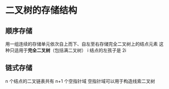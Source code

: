 # 二叉树的存储结构
## 顺序存储
用一组连续的存储单元依次自上而下、自左至右存储完全二叉树上的结点元素
这种只适用于**完全二叉树**（包括满二叉树）
i 结点的左孩子是 2i
## 链式存储
n 个结点的二叉链表共有 n+1 个空指针域
空指针域可以用于构造线索二叉树